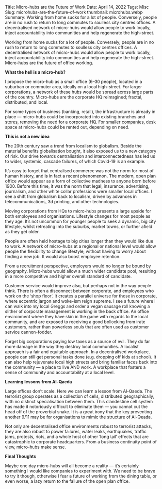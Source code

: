Title: Micro-hubs are the Future of Work
Date: April 14, 2022
Tags: Misc
Slug: microhubs-are-the-future-of-work
thumbnail: microhubs.webp
Summary: Working from home sucks for a lot of people. Conversely, people are in no rush to return to long commutes to soulless city centres offices. A decentralised network of micro-hubs would allow people to work locally, inject accountability into communities and help regenerate the high-street. 

Working from home sucks for a lot of people. Conversely, people are in no rush to return to long commutes to soulless city centres offices. A decentralised network of micro-hubs would allow people to work locally, inject accountability into communities and help regenerate the high-street. Micro-hubs are the future of office working.

**What the hell is a micro-hub?**

I propose the micro-hub as a small office (6–30 people), located in a suburban or commuter area, ideally on a local high-street. For larger corporations, a network of these hubs would be spread across large parts of the country. Micro-hubs are the corporate HQ reimagined; fractal, distributed, and local.

For some types of business (banking, retail), the infrastructure is already in place — micro-hubs could be incorporated into existing branches and stores, removing the need for a corporate HQ. For smaller companies, desk space at micro-hubs could be rented out, depending on need.

**This is not a new idea**

The 20th century saw a trend from localism to globalism. Beside the material benefits globalisation bought, it also exposed us to a new category of risk. Our drive towards centralisation and interconnectedness has led us to wider, systemic, cascade failures, of which Covid-19 is an example.

It’s easy to forget that centralised commerce was not the norm for most of human history, and is in fact a recent phenomenon. The modern, open plan office would appear as a form of collective madness to anyone born before 1900. Before this time, it was the norm that legal, insurance, advertising, journalism, and other white collar professions were smaller local offices. I see a shift from globalism back to localism, driven by advances in telecommunications, 3d printing, and other technologies.

Moving corporations from HQs to micro-hubs presents a large upside for both employees and organisations. Lifestyle changes for most people as they age. It’s not uncommon for younger people to seek a dynamic, big city lifestyle, whilst retreating into the suburbs, market towns, or further afield as they get older.

People are often held hostage to big cities longer than they would like due to work. A network of micro-hubs at a regional or national level would allow people the flexibility to change lifestyle, without having to worry about finding a new job. It would also boost employee retention.

From a recruitment perspective, employers would no longer be bound by geography. Micro-hubs would allow a much wider candidate pool, resulting in a more competitive and higher overall standard of candidate.

Customer service would improve also, but perhaps not in the way people think. There is often a disconnect between corporate, and employees who work on the ‘shop floor’. It creates a parallel universe for those in corporate, where eccentric jargon and woke-ism reign supreme. I see a future where I can walk into my local Greggs and order a vegan sausage roll knowing a slither of corporate management is working in the back office. An office environment where they have skin in the game with regards to the local community, and are exposed to receiving a good bollocking from irate customers, rather than powerless souls that are often used as customer service cannon-fodder.

Forget big corporations paying low taxes as a source of evil. They do far more damage in the way they destroy local communities. A localist approach is a fair and equitable approach. In a decentralised workplace, people can still get personal tasks done (e.g. dropping off kids at school). It can also help rejuvenate local high streets and bring familiar faces back into the community — a place to live AND work. A workplace that fosters a sense of community and accountability at a local level.

**Learning lessons from Al-Qaeda**

Large offices don’t scale. Here we can learn a lesson from Al-Qaeda. The terrorist group operates as a collection of cells, distributed geographically, with no distinct specialisation between them. This clandestine cell system has made it notoriously difficult to eliminate them — you cannot cut the head off of the proverbial snake. It is a great irony that the key preventing another 9/11 may be for organisations to mimic the structure of Al-Qeada.

Not only are decentralised office environments robust to terrorist attacks, they are also robust to power failures, water leaks, earthquakes, traffic jams, protests, riots, and a whole host of other ‘long tail’ effects that are catastrophic to corporate headquarters. From a business continuity point of view, micro-hubs make sense.

**Final Thoughts**

Maybe one day micro-hubs will all become a reality — it’s certainly something I would like companies to experiment with. We need to be brave to try it though, otherwise I fear a future of working from the dining table, or even worse, a lazy return to the failure of the open plan office.